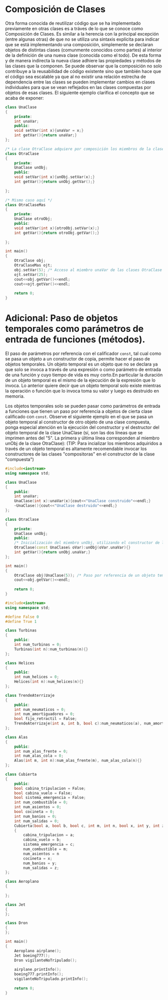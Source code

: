 # Composición de Clases

Otra forma conocida de reutilizar código que se ha implementado previamente en otras clases es a tráves de lo que se conoce como Composición de Clases. Es similar a la herencia con la principal excepción (entre algunas otras) de que no se utiliza una sintaxis explícita para indicar que se está implementando una composición, simplemente se declaran objetos de distintas clases (comunmente conocidos como partes) al interior de la definición de una nueva clase (conocida como el todo). De esta forma y de manera indirecta la nueva clase adhiere las propiedades y métodos de las clases que la componen. Se puede observar que la composición no solo contribuye a la reusabilidad de código existente sino que también hace que el código sea escalable ya que al no existir una relación estrecha de dependencia entre las clases se pueden implementar cambios en clases individuales para que se vean reflejados en las clases compuestas por objetos de esas clases. El siguiente ejemplo clarifica el concepto que se acaba de exponer:

```cpp
class UnaClase
{
    private:
    int unaVar;
    public:
    void setVar(int x){unaVar = x;}
    int getVar(){return unaVar;}
};

/* La clase OtraClase adquiere por composición los miembros de la clase UnaClase */
class OtraClase
{
    private:
    UnaClase unObj; 
    public:
    void setVar(int x){unObj.setVar(x);}
    int getVar(){return unObj.getVar();}
    
};

/* Mismo caso aquí */
class OtraClaseMas
{
    private:
    UnaClase otroObj;
    public:
    void setVar(int x){otroObj.setVar(x);}
    int getVar(){return otroObj.getVar();}
    
};

int main()
{
    OtraClase obj;
    OtraClaseMas ojt;
    obj.setVar(5); /* Acceso al miembro unaVar de las clases OtraClase y OtraClaseMas */
    ojt.setVar(25);
    cout<<obj.getVar()<<endl;
    cout<<ojt.getVar()<<endl;
    
    return 0;
}
```
# Adicional: Paso de objetos temporales como parámetros de entrada de funciones (métodos).

El paso de parámetros por referencia con el calificador `const`, tal cual como se pasa un objeto a un constructor de copia, permite hacer el paso de objetos temporales. Un objeto temporal es un objeto que no se declara ya que solo se invoca a través de una expresión o como parámetro de entrada de una función y cuyo tiempo de vida es muy corto.En particular la duración de un objeto temporal es el mismo de la ejecución de la expresión que lo invoca. Lo anterior quiere decir que un objeto temporal solo existe mientras la operación o función que lo invoca toma su valor y luego es destruido en memoria.

Los objetos temporales solo se pueden pasar como parámetros de entrada a funciones que tienen un paso por referencia a objetos de cierta clase calificado con `const`. Observe el siguiente ejemplo en el que se pasa un objeto temporal al constructor de otro objeto de una clase compuesta, ponga especial atención en la ejecución del constructor y el destructor del objeto temporal de la clase UnaClase (sí, son las dos líneas que se imprimen antes del "5". La primera y última línea corresponden al miembro unObj de la clase OtraClase): (TIP: Para incializar los miembros adquiridos a través de un objeto temporal es altamente recomendable invocar los constructores de las clases "compositoras" en el constructor de la clase "compuesta")

```C++ runnable
#include<iostream>
using namespace std;

class UnaClase
{
    public:
    int unaVar;
    UnaClase(int x):unaVar(x){cout<<"UnaClase construido"<<endl;}
    ~UnaClase(){cout<<"UnaClase destruido"<<endl;}
};

class OtraClase
{
    private:
    UnaClase unObj;
    public:
    /* Inicialización del miembro unObj, utilizando el constructor de la clase UnaClase */
    OtraClase(const UnaClase& oVar):unObj(oVar.unaVar){} 
    int getVar(){return unObj.unaVar;}
};

int main()
{
    OtraClase obj(UnaClase(5)); /* Paso por referencia de un objeto temporal de la clase UnaClase */
    cout<<obj.getVar()<<endl;
    
    return 0;
}
```

```C++ runnable
#include<iostream>
using namespace std;

#define False 0
#define True 1

class Turbinas
{
    public:
    int num_turbinas = 0;
    Turbinas(int n):num_turbinas(n){}
};

class Helices
{
    public:
    int num_helices = 0;
    Helices(int n):num_helices(n){}
};

class TrendeAterrizaje
{
    public:
    int num_neumaticos = 0;
    int num_amortiguadores = 0;
    bool fijo_retractil = False;
    TrendeAterrizaje(int a, int b, bool c):num_neumaticos(a), num_amortiguadores(b), fijo_retractil(c){}
};

class Alas
{
    public:
    int num_alas_frente = 0;
    int num_alas_cola = 0;
    Alas(int m, int n):num_alas_frente(m), num_alas_cola(n){}
};

class Cubierta
{
    public:
    bool cabina_tripulacion = False;
    bool cabina_vuelo = False;
    bool sistema_emergencia = False;
    int num_combustible = 0;
    int num_asientos = 0;
    bool cocineta = 0;
    int num_banios = 0;
    int num_salidas = 0;
    Cubierta(bool a, bool b, bool c, int m, int n, bool x, int y, int z)
    {
        cabina_tripulacion = a;
        cabina_vuelo = b;
        sistema_emergencia = c;
        num_combustible = m;
        num_asientos = n
        cocineta = x;
        num_banios = y;
        num_salidas = z;
};

class Aeroplano
{
    
};

class Jet
{
};

class Dron
{
};

int main()
{
    Aeroplano airplane();
    Jet boeing777();
    Dron vigilanteNoTripulado();
    
    airplane.printInfo();
    boeing777.printInfo();
    vigilanteNoTripulado.printInfo();
    
    return 0;
}
```
